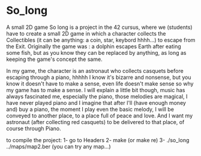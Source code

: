 # So_long
A small 2D game
So long is a project in the 42 cursus, where we (students) have to create a small 2D game in which a character collects the Collectibles (it can be anything: a coin, star, keybord hhhh...) to escape from the Exit. Originally the game was : a dolphin escapes Earth after eating some fish, but as you know
they can be replaced by anything, as long as keeping the game's concept the same.

In my game, the character is an astronaut who collects casquets before escaping through a piano, hhhhh I know it's bizarre and nonsense, but you know it
doesn't have to make a sense, even life doesn't make sense so why my game has to make a sense. I will explain a little bit though, music has always
fascinated me, especially the piano, those melodies are magical, I have never played piano and I imagine that after I'll (have enough money and) buy a 
piano, the moment I play even the basic melody, I will be conveyed to another place, to a place full of peace and love. And I want my astronaut (after 
collecting red casquets) to be delivered to that place, of course through Piano.



to compile the project:
1- go to Headers
2- make (or make re)
3- ./so_long ../maps/map2.ber (you can try any map...)
